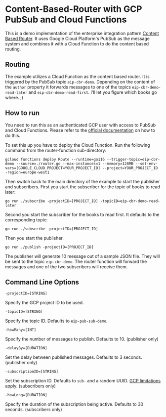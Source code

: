 # Content-Based-Router with GCP PubSub and Cloud Functions

This is a demo implementation of the enterprise integration pattern
[Content Based Router](https://www.enterpriseintegrationpatterns.com/patterns/messaging/ContentBasedRouter.html).
It uses Google Cloud Platform's PubSub as the message system and combines it with a Cloud Function to do the content based routing.

## Routing

The example utilizes a Cloud Function as the content based router. It is triggered by the PubSub topic `eip-cbr-demo`. Depending on the content of the `author` property it forwards messages to one of the topics `eip-cbr-demo-read-later` and `eip-cbr-demo-read-first`. I'll let you figure which books go where. ;)

## How to run

You need to run this as an authenticated GCP user with access to PubSub and Cloud Functions. Please refer to the
[official documentation](https://cloud.google.com/sdk/gcloud/reference/auth/login) on how to do this.

To set this up you have to deploy the Cloud Function. Run the following command from the router-function sub-directory:

```gcloud functions deploy Route --runtime=go116 --trigger-topic=eip-cbr-demo --source=./router.go --max-instances=1 --memory=128MB --set-env-vars=[GOOGLE_CLOUD_PROJECT=YOUR_PROJECT_ID] --project=YOUR_PROJECT_ID -region=europe-west1```

Then switch back to the main directory of the example to start the publisher and subscribers.
First you start the subscriber for the topic of books to read later:

```go run ./subscribe -projectID=[PROJECT_ID] -topicID=eip-cbr-demo-read-later```

Second you start the subscriber for the books to read first. It defaults to the corresponding topic:

```go run ./subscribe -projectID=[PROJECT_ID]```

Then you start the publisher.

```go run ./publish -projectID=[PROJECT_ID]```

The publisher will generate 10 message out of a sample JSON file. They will be sent to the topic `eip-cbr-demo`.
The router function will forward the messages and one of the two subscribers will receive them.

## Command Line Options

```-projectID=[STRING]```

Specify the GCP project ID to be used.

```-topicID=[STRING]```

Specify the topic ID. Defaults to `eip-pub-sub-demo`.

```-howMany=[INT]```

Specify the number of messages to publish. Defaults to 10. (publisher only)

```-delayBy=[DURATION]```

Set the delay between published messages. Defaults to 3 seconds.  (publisher only)

```-subscriptionID=[STRING]```

Set the subscription ID. Defaults to `sub-` and a random UUID.
[GCP limitations](https://cloud.google.com/pubsub/docs/admin#resource_names) apply. (subscribers only)

```-howLong=[DURATION]```

Specify the duration of the subscription being active. Defaults to 30 seconds. (subscribers only)
